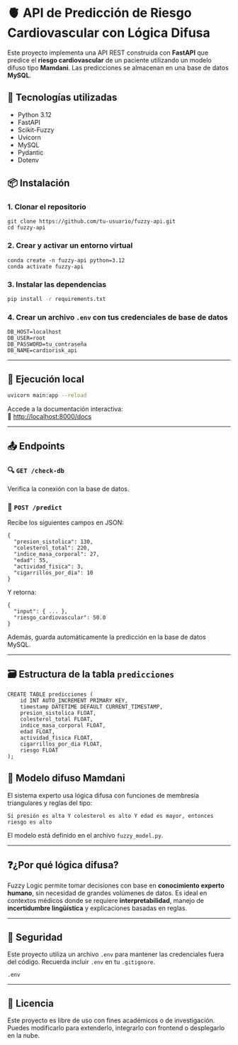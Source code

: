 # 🫀 API de Predicción de Riesgo Cardiovascular con Lógica Difusa

Este proyecto implementa una API REST construida con **FastAPI** que predice el **riesgo cardiovascular** de un paciente utilizando un modelo difuso tipo **Mamdani**. Las predicciones se almacenan en una base de datos **MySQL**.


## 🚀 Tecnologías utilizadas

- Python 3.12  
- FastAPI  
- Scikit-Fuzzy  
- Uvicorn  
- MySQL  
- Pydantic  
- Dotenv


## 📦 Instalación

### 1. Clonar el repositorio

```
git clone https://github.com/tu-usuario/fuzzy-api.git
cd fuzzy-api
```

### 2. Crear y activar un entorno virtual

```
conda create -n fuzzy-api python=3.12
conda activate fuzzy-api
```

### 3. Instalar las dependencias

```bash
pip install -r requirements.txt
```

### 4. Crear un archivo `.env` con tus credenciales de base de datos

```dotenv
DB_HOST=localhost
DB_USER=root
DB_PASSWORD=tu_contraseña
DB_NAME=cardiorisk_api
```

---

## 🧪 Ejecución local

```bash
uvicorn main:app --reload
```

Accede a la documentación interactiva:  
🔗 [http://localhost:8000/docs](http://localhost:8000/docs)

---

## 📤 Endpoints

### 🔍 `GET /check-db`

Verifica la conexión con la base de datos.

### 🔮 `POST /predict`

Recibe los siguientes campos en JSON:

```
{
  "presion_sistolica": 130,
  "colesterol_total": 220,
  "indice_masa_corporal": 27,
  "edad": 55,
  "actividad_fisica": 3,
  "cigarrillos_por_dia": 10
}
```

Y retorna:

```
{
  "input": { ... },
  "riesgo_cardiovascular": 50.0
}
```

Además, guarda automáticamente la predicción en la base de datos MySQL.

---

## 🗃️ Estructura de la tabla `predicciones`

```
CREATE TABLE predicciones (
    id INT AUTO_INCREMENT PRIMARY KEY,
    timestamp DATETIME DEFAULT CURRENT_TIMESTAMP,
    presion_sistolica FLOAT,
    colesterol_total FLOAT,
    indice_masa_corporal FLOAT,
    edad FLOAT,
    actividad_fisica FLOAT,
    cigarrillos_por_dia FLOAT,
    riesgo FLOAT
);
```

## 🧠 Modelo difuso Mamdani

El sistema experto usa lógica difusa con funciones de membresía triangulares y reglas del tipo:

```
Si presión es alta Y colesterol es alto Y edad es mayor, entonces riesgo es alto
```

El modelo está definido en el archivo `fuzzy_model.py`.

---

## ❓¿Por qué lógica difusa?

Fuzzy Logic permite tomar decisiones con base en **conocimiento experto humano**, sin necesidad de grandes volúmenes de datos. Es ideal en contextos médicos donde se requiere **interpretabilidad**, manejo de **incertidumbre lingüística** y explicaciones basadas en reglas.

---

## 🔐 Seguridad

Este proyecto utiliza un archivo `.env` para mantener las credenciales fuera del código. Recuerda incluir `.env` en tu `.gitignore`.

```gitignore
.env
```

---

## 📄 Licencia

Este proyecto es libre de uso con fines académicos o de investigación.  
Puedes modificarlo para extenderlo, integrarlo con frontend o desplegarlo en la nube.

